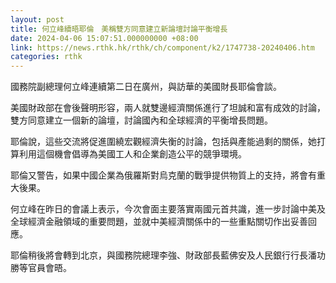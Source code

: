 ```yaml
---
layout: post
title: 何立峰續晤耶倫　美稱雙方同意建立新論壇討論平衡增長
date: 2024-04-06 15:07:51.000000000 +08:00
link: https://news.rthk.hk/rthk/ch/component/k2/1747738-20240406.htm
categories: rthk
---
```


國務院副總理何立峰連續第二日在廣州，與訪華的美國財長耶倫會談。

美國財政部在會後聲明形容，兩人就雙邊經濟關係進行了坦誠和富有成效的討論，雙方同意建立一個新的論壇，討論國內和全球經濟的平衡增長問題。

耶倫說，這些交流將促進圍繞宏觀經濟失衡的討論，包括與產能過剩的關係，她打算利用這個機會倡導為美國工人和企業創造公平的競爭環境。

耶倫又警告，如果中國企業為俄羅斯對烏克蘭的戰爭提供物質上的支持，將會有重大後果。

何立峰在昨日的會議上表示，今次會面主要落實兩國元首共識，進一步討論中美及全球經濟金融領域的重要問題，並就中美經濟關係中的一些重點關切作出妥善回應。

耶倫稍後將會轉到北京，與國務院總理李強、財政部長藍佛安及人民銀行行長潘功勝等官員會晤。
